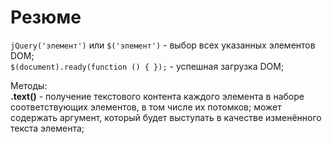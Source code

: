 # Резюме

`jQuery('элемент')` или `$('элемент')` - выбор всех указанных элементов DOM;   
`$(document).ready(function () { });` - успешная загрузка DOM;   

Методы:   
**.text()** - получение текстового контента каждого элемента в наборе соответствующих элементов, в том числе их потомков; может содержать аргумент, который будет выступать в качестве изменённого текста элемента;     